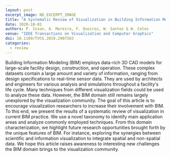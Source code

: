 ```yaml
---
layout: post
excerpt_image: NO_EXCERPT_IMAGE
title: "A Systematic Review of Visualization in Building Information Modeling"
date: 2020-10-01
authors: P. Ivson, A. Moreira, F. Queiroz, W. Santos & W. Celes
venue: "IEEE Transactions on Visualization and Computer Graphics"
doi: 10.1109/TVCG.2019.2907583
categories:
  - review
---
```

Building Information Modeling (BIM) employs data-rich 3D CAD models for large-scale facility design, construction, and operation. These complex datasets contain a large amount and variety of information, ranging from design specifications to real-time sensor data. They are used by architects and engineers for various analysis and simulations throughout a facility's life cycle. Many techniques from different visualization fields could be used to analyze these data. However, the BIM domain still remains largely unexplored by the visualization community. The goal of this article is to encourage visualization researchers to increase their involvement with BIM. To this end, we present the results of a systematic review of visualization in current BIM practice. We use a novel taxonomy to identify main application areas and analyze commonly employed techniques. From this domain characterization, we highlight future research opportunities brought forth by the unique features of BIM. For instance, exploring the synergies between scientific and information visualization to integrate spatial and non-spatial data. We hope this article raises awareness to interesting new challenges the BIM domain brings to the visualization community.
